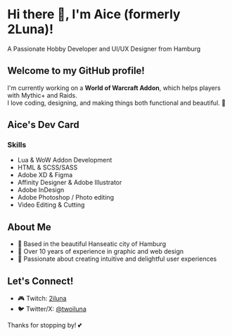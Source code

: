 # Hi there 👋, I'm Aice (formerly 2Luna)!
A Passionate Hobby Developer and UI/UX Designer from Hamburg

## Welcome to my GitHub profile!

I'm currently working on a **World of Warcraft Addon**, which helps players with Mythic+ and Raids.  
I love coding, designing, and making things both functional and beautiful. 🌸  

## Aice's Dev Card  
### Skills

- Lua & WoW Addon Development  
- HTML & SCSS/SASS  
- Adobe XD & Figma  
- Affinity Designer & Adobe Illustrator  
- Adobe InDesign  
- Adobe Photoshop / Photo editing  
- Video Editing & Cutting  

## About Me

- 🌟 Based in the beautiful Hanseatic city of Hamburg  
- 🎨 Over 10 years of experience in graphic and web design  
- 💖 Passionate about creating intuitive and delightful user experiences  

## Let's Connect!

- 🎮 Twitch: [2iluna](https://www.twitch.tv/2iluna)  
- 🐦 Twitter/X: [@twoiluna](https://twitter.com/twoiluna)  

Thanks for stopping by! 💕
